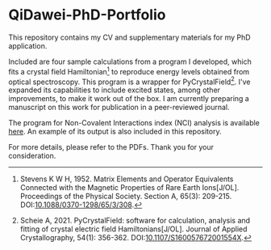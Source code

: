 # QiDawei-PhD-Portfolio
This repository contains my CV and supplementary materials for my PhD application.

Included are four sample calculations from a program I developed, which fits a crystal field Hamiltonian[^1] to reproduce energy levels obtained from optical spectroscopy. This program is a wrapper for PyCrystalField[^2]. I've expanded its capabilities to include excited states, among other improvements, to make it work out of the box. I am currently preparing a manuscript on this work for publication in a peer-reviewed journal.

The program for Non-Covalent Interactions index (NCI) analysis is available [here](https://github.com/QiDawei98/Flower_Lane). An example of its output is also included in this repository.

For more details, please refer to the PDFs. Thank you for your consideration.

[^1]: Stevens K W H, 1952. Matrix Elements and Operator Equivalents Connected with the Magnetic Properties of Rare Earth Ions\[J/OL]. Proceedings of the Physical Society. Section A, 65(3): 209-215. DOI:[10.1088/0370-1298/65/3/308](https://doi.org/10.1088/0370-1298/65/3/308).
[^2]:Scheie A, 2021. PyCrystalField: software for calculation, analysis and fitting of crystal electric field Hamiltonians\[J/OL]. Journal of Applied Crystallography, 54(1): 356-362. DOI:[10.1107/S160057672001554X](https://doi.org/10.1107/S160057672001554X).


